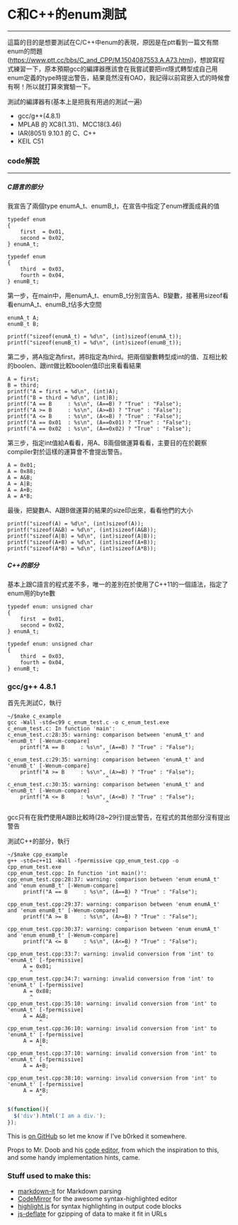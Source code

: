 # C和C++的enum測試
---
這篇的目的是想要測試在C/C++中enum的表現，原因是在ptt看到一篇文有關enum的問題(https://www.ptt.cc/bbs/C_and_CPP/M.1504087553.A.A73.html)，想說寫程式練習一下，原本預期gcc的編譯器應該會在我嘗試要把int隱式轉型成自己用enum定義的type時提出警告，結果竟然沒有OAO，我記得以前寫嵌入式的時候會有啊！所以就打算來實驗一下。

測試的編譯器有(基本上是把我有用過的測試一遍)
 * gcc/g++(4.8.1)
 * MPLAB 的 XC8(1.31)、MCC18(3.46)
 * IAR(8051) 9.10.1 的 C、C++
 * KEIL C51

### code解說
---
##### C語言的部分
我宣告了兩個type enumA_t、enumB_t，在宣告中指定了enum裡面成員的值

    typedef enum
    {
    	first  = 0x01,
    	second = 0x02,
    } enumA_t;

    typedef enum
    {
    	third  = 0x03,
    	fourth = 0x04,
    } enumB_t;

第一步，在main中，用enumA_t、enumB_t分別宣告A、B變數，接著用sizeof看看enumA_t、enumB_t佔多大空間

	enumA_t A;
	enumB_t B;

    printf("sizeof(enumA_t) = %d\n", (int)sizeof(enumA_t));
    printf("sizeof(enumB_t) = %d\n", (int)sizeof(enumB_t));

第二步，將A指定為first，將B指定為third。把兩個變數轉型成int的值、互相比較的boolen、跟int做比較boolen值印出來看看結果

    A = first;
    B = third;
    printf("A = first = %d\n", (int)A);
    printf("B = third = %d\n", (int)B);
    printf("A == B     : %s\n", (A==B) ? "True" : "False");
    printf("A >= B     : %s\n", (A>=B) ? "True" : "False");
    printf("A <= B     : %s\n", (A<=B) ? "True" : "False");
    printf("A == 0x01  : %s\n", (A==0x01) ? "True" : "False");
    printf("A == 0x02  : %s\n", (A==0x02) ? "True" : "False");

第三步，指定int值給A看看，用A、B兩個做運算看看，主要目的在於觀察compiler對於這樣的運算會不會提出警告。

    A = 0x01;
    A = 0x88;
    A = A&B;
    A = A|B;
    A = A+B;
    A = A*B;

最後，把變數A、A跟B做運算的結果的size印出來，看看他們的大小

    printf("sizeof(A) = %d\n", (int)sizeof(A));
    printf("sizeof(A&B) = %d\n", (int)sizeof(A&B));
    printf("sizeof(A|B) = %d\n", (int)sizeof(A|B));
    printf("sizeof(A+B) = %d\n", (int)sizeof(A+B));
    printf("sizeof(A*B) = %d\n", (int)sizeof(A*B));

##### C++的部分
基本上跟C語言的程式差不多，唯一的差別在於使用了C++11的一個語法，指定了enum用的byte數

    typedef enum: unsigned char
    {
        first  = 0x01,
        second = 0x02,
    } enumA_t;

    typedef enum: unsigned char
    {
        third  = 0x03,
        fourth = 0x04,
    } enumB_t;


### gcc/g++ 4.8.1
首先先測試C，執行

	~/$make c_example
    gcc -Wall -std=c99 c_enum_test.c -o c_enum_test.exe
	c_enum_test.c: In function 'main':
	c_enum_test.c:28:35: warning: comparison between 'enumA_t' and 'enumB_t' [-Wenum-compare]
     	printf("A == B     : %s\n", (A==B) ? "True" : "False");
                                   ^
	c_enum_test.c:29:35: warning: comparison between 'enumA_t' and 'enumB_t' [-Wenum-compare]
     	printf("A >= B     : %s\n", (A>=B) ? "True" : "False");
                                   ^
	c_enum_test.c:30:35: warning: comparison between 'enumA_t' and 'enumB_t' [-Wenum-compare]
     	printf("A <= B     : %s\n", (A<=B) ? "True" : "False");
                                   ^

gcc只有在我們使用A跟B比較時(28~29行)提出警告，在程式的其他部分沒有提出警告

測試C++的部分，執行

	~/$make cpp_example
    g++ -std=c++11 -Wall -fpermissive cpp_enum_test.cpp -o cpp_enum_test.exe
    cpp_enum_test.cpp: In function 'int main()':
    cpp_enum_test.cpp:28:37: warning: comparison between 'enum enumA_t' and 'enum enumB_t' [-Wenum-compare]
         printf("A == B     : %s\n", (A==B) ? "True" : "False");
                                         ^
    cpp_enum_test.cpp:29:37: warning: comparison between 'enum enumA_t' and 'enum enumB_t' [-Wenum-compare]
         printf("A >= B     : %s\n", (A>=B) ? "True" : "False");
                                         ^
    cpp_enum_test.cpp:30:37: warning: comparison between 'enum enumA_t' and 'enum enumB_t' [-Wenum-compare]
         printf("A <= B     : %s\n", (A<=B) ? "True" : "False");
                                         ^
    cpp_enum_test.cpp:33:7: warning: invalid conversion from 'int' to 'enumA_t' [-fpermissive]
         A = 0x01;
           ^
    cpp_enum_test.cpp:34:7: warning: invalid conversion from 'int' to 'enumA_t' [-fpermissive]
         A = 0x88;
           ^
    cpp_enum_test.cpp:35:10: warning: invalid conversion from 'int' to 'enumA_t' [-fpermissive]
         A = A&B;
              ^
    cpp_enum_test.cpp:36:10: warning: invalid conversion from 'int' to 'enumA_t' [-fpermissive]
         A = A|B;
              ^
    cpp_enum_test.cpp:37:10: warning: invalid conversion from 'int' to 'enumA_t' [-fpermissive]
         A = A+B;
              ^
    cpp_enum_test.cpp:38:10: warning: invalid conversion from 'int' to 'enumA_t' [-fpermissive]
         A = A*B;
              ^







```javascript
$(function(){
  $('div').html('I am a div.');
});
```

This is [on GitHub](https://github.com/jbt/markdown-editor) so let me know if I've b0rked it somewhere.


Props to Mr. Doob and his [code editor](http://mrdoob.com/projects/code-editor/), from which
the inspiration to this, and some handy implementation hints, came.

### Stuff used to make this:

 * [markdown-it](https://github.com/markdown-it/markdown-it) for Markdown parsing
 * [CodeMirror](http://codemirror.net/) for the awesome syntax-highlighted editor
 * [highlight.js](http://softwaremaniacs.org/soft/highlight/en/) for syntax highlighting in output code blocks
 * [js-deflate](https://github.com/dankogai/js-deflate) for gzipping of data to make it fit in URLs
